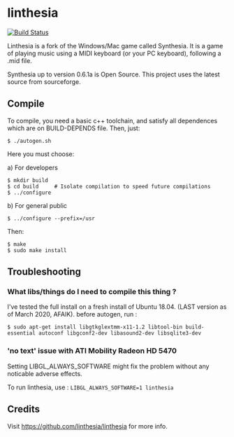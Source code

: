 # linthesia

[![Build Status](https://api.travis-ci.org/mans17/linthesia.svg?branch=master)](https://travis-ci.org/mans17/linthesia)

Linthesia is a fork of the Windows/Mac game called Synthesia. It is a game of playing music using a MIDI keyboard (or your PC keyboard), following a .mid file.

Synthesia up to version 0.6.1a is Open Source. This project uses the latest source from sourceforge.

## Compile

To compile, you need a basic c++ toolchain, and satisfy all dependences which are on BUILD-DEPENDS file. Then, just:

    $ ./autogen.sh

Here you must choose:

 a) For developers

    $ mkdir build
    $ cd build     # Isolate compilation to speed future compilations
    $ ../configure

 b) For general public

    $ ../configure --prefix=/usr

Then:

    $ make
    $ sudo make install

## Troubleshooting

### What libs/things do I need to compile this thing ?

I've tested the full install on a fresh install of Ubuntu 18.04. (LAST version as of March 2020, AFAIK).
before autogen, run :

    $ sudo apt-get install libgtkglextmm-x11-1.2 libtool-bin build-essential autoconf libgconf2-dev libasound2-dev libsqlite3-dev

### 'no text' issue with ATI Mobility Radeon HD 5470

Setting LIBGL_ALWAYS_SOFTWARE might fix the problem without any noticable adverse effects.

To run linthesia, use :
`LIBGL_ALWAYS_SOFTWARE=1 linthesia`


## Credits

Visit https://github.com/linthesia/linthesia for more info.
